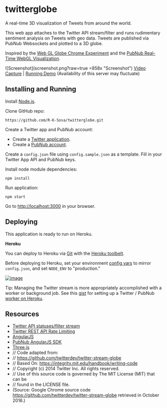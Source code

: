 twitterglobe
==========

A real-time 3D visualization of Tweets from around the world.

This web app attaches to the Twitter API stream/filter and runs rudimentary sentiment analysis on Tweets with geo data. Tweets are published via PubNub Websockets and plotted to a 3D globe.

Inspired by the [Web GL Globe Chrome Experiment](http://www.chromeexperiments.com/globe) and the [PubNub Real-Time WebGL Visualization](http://www.pubnub.com/blog/creating-real-time-webgl-visualizations/).

![Screenshot](screenshot.png?raw=true =858x "Screenshot")
[Video Capture](https://vimeo.com/104759844) | [Running Demo](http://twitter-stream-globe.herokuapp.com/) (Availability of this server may fluctuate)

Installing and Running
----

Install [Node.js](http://nodejs.org/).

Clone GitHub repo:

```
https://github.com/R-K-Sosa/twitterglobe.git
```

Create a Twitter app and PubNub account:

- Create a [Twitter application](https://apps.twitter.com).
- Create a [PubNub account](https://admin.pubnub.com/#signup).

Create a `config.json` file using `config.sample.json` as a template. Fill in your Twitter App API and PubNub keys.


Install node module dependencies:

```
npm install
```

Run application:

```
npm start
```

Go to [http://localhost:3000](http://localhost:3000) in your browser.


Deploying
---
This application is ready to run on Heroku.

**Heroku**

You can deploy to Heroku via [Git](https://devcenter.heroku.com/articles/git) with the [Heroku toolbelt](https://toolbelt.heroku.com/).

Before deploying to Heroku, set your environment [config vars](https://devcenter.heroku.com/articles/config-vars) to mirror `config.json`, and set `NODE_ENV` to "production."

[![image](https://www.herokucdn.com/deploy/button.png)](https://heroku.com/deploy?template=https://github.com/twitterdev/twitter-stream-globe/tree/master)

Tip: Managing the Twitter stream is more appropriately accomplished with a worker or background job. See this [gist](https://gist.github.com/stephenlb/36aef15a165d5bad0d82) for setting up a Twitter / PubNub [worker on Heroku](https://devcenter.heroku.com/articles/background-jobs-queueing). 


Resources
----
- [Twitter API statuses/filter stream](https://dev.twitter.com/streaming/reference/post/statuses/filter)
- [Twitter REST API Rate Limiting](https://dev.twitter.com/rest/public/rate-limiting)
- [AngularJS](https://angularjs.org/)
- [PubNub AngularJS SDK](https://github.com/pubnub/pubnub-angular)
- [Three.js](http://threejs.org/)
- // Code adapted from:
- // https://github.com/twitterdev/twitter-stream-globe
- // Based On: https://integrity.mit.edu/handbook/writing-code
- // Copyright (c) 2014 Twitter Inc. All rights reserved.
- // Use of this source code is governed by The MIT License (MIT) that can be
- // found in the LICENSE file.
- (Source: Google Chrome source code https://github.com/twitterdev/twitter-stream-globe retrieved in October 2016.)
